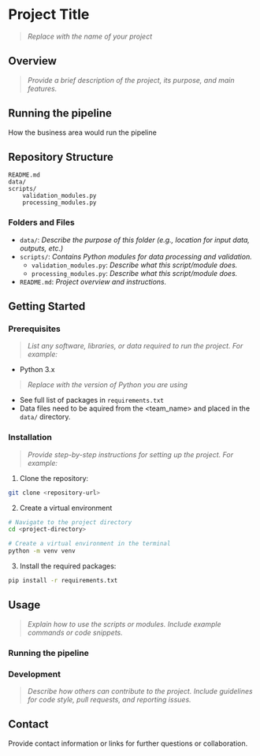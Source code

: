 
# Project Title

> _Replace with the name of your project_

## Overview

> _Provide a brief description of the project, its purpose, and main features._

## Running the pipeline

How the business area would run the pipeline

## Repository Structure

```
README.md
data/
scripts/
    validation_modules.py
    processing_modules.py
```

### Folders and Files

- `data/`: _Describe the purpose of this folder (e.g., location for input data, outputs, etc.)_
- `scripts/`: _Contains Python modules for data processing and validation._
    - `validation_modules.py`: _Describe what this script/module does._
    - `processing_modules.py`: _Describe what this script/module does._
- `README.md`: _Project overview and instructions._

## Getting Started

### Prerequisites

> _List any software, libraries, or data required to run the project. For example:_

- Python 3.x
> _Replace with the version of Python you are using_
- See full list of packages in `requirements.txt`
- Data files need to be aquired from the <team_name> and placed in the `data/` directory.

### Installation

> _Provide step-by-step instructions for setting up the project. For example:_
1. Clone the repository:
```bash
git clone <repository-url>
```

2. Create a virtual environment
```bash
# Navigate to the project directory
cd <project-directory>

# Create a virtual environment in the terminal
python -m venv venv
```

3. Install the required packages:
```bash
pip install -r requirements.txt
```


## Usage

> _Explain how to use the scripts or modules. Include example commands or code snippets._

### Running the pipeline

### Development

> _Describe how others can contribute to the project. Include guidelines for code style, pull requests, and reporting issues._



## Contact

Provide contact information or links for further questions or collaboration.
